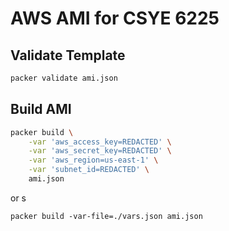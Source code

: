 # AWS AMI for CSYE 6225

## Validate Template

```sh
packer validate ami.json
```

## Build AMI

```sh
packer build \
    -var 'aws_access_key=REDACTED' \
    -var 'aws_secret_key=REDACTED' \
    -var 'aws_region=us-east-1' \
    -var 'subnet_id=REDACTED' \
    ami.json
```

or 
s
```
packer build -var-file=./vars.json ami.json
```